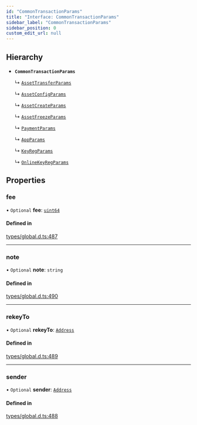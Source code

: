 ```yaml
---
id: "CommonTransactionParams"
title: "Interface: CommonTransactionParams"
sidebar_label: "CommonTransactionParams"
sidebar_position: 0
custom_edit_url: null
---
```


## Hierarchy

- **`CommonTransactionParams`**

  ↳ [`AssetTransferParams`](AssetTransferParams.md)

  ↳ [`AssetConfigParams`](AssetConfigParams.md)

  ↳ [`AssetCreateParams`](AssetCreateParams.md)

  ↳ [`AssetFreezeParams`](AssetFreezeParams.md)

  ↳ [`PaymentParams`](PaymentParams.md)

  ↳ [`AppParams`](AppParams.md)

  ↳ [`KeyRegParams`](KeyRegParams.md)

  ↳ [`OnlineKeyRegParams`](OnlineKeyRegParams.md)

## Properties

### fee

• `Optional` **fee**: [`uint64`](../modules.md#uint64)

#### Defined in

[types/global.d.ts:487](https://github.com/algorand-devrel/tealscript/blob/30e25bd/types/global.d.ts#L487)

___

### note

• `Optional` **note**: `string`

#### Defined in

[types/global.d.ts:490](https://github.com/algorand-devrel/tealscript/blob/30e25bd/types/global.d.ts#L490)

___

### rekeyTo

• `Optional` **rekeyTo**: [`Address`](../classes/Address.md)

#### Defined in

[types/global.d.ts:489](https://github.com/algorand-devrel/tealscript/blob/30e25bd/types/global.d.ts#L489)

___

### sender

• `Optional` **sender**: [`Address`](../classes/Address.md)

#### Defined in

[types/global.d.ts:488](https://github.com/algorand-devrel/tealscript/blob/30e25bd/types/global.d.ts#L488)
